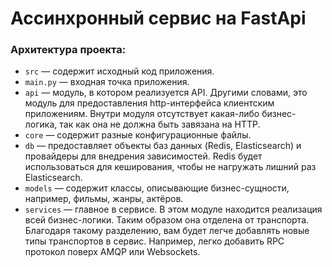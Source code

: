 #  Ассинхронный сервис на FastApi

### Архитектура проекта:

- `src` — содержит исходный код приложения.
- `main.py` — входная точка приложения.
- `api` — модуль, в котором реализуется API. Другими словами, это модуль для предоставления http-интерфейса клиентским приложениям. Внутри модуля отсутствует какая-либо бизнес-логика, так как она не должна быть завязана на HTTP.
- `core` — содержит разные конфигурационные файлы.
- `db` — предоставляет объекты баз данных (Redis, Elasticsearch) и провайдеры для внедрения зависимостей. Redis будет использоваться для кеширования, чтобы не нагружать лишний раз Elasticsearch.
- `models` — содержит классы, описывающие бизнес-сущности, например, фильмы, жанры, актёров.
- `services` — главное в сервисе. В этом модуле находится реализация всей бизнес-логики. Таким образом она отделена от транспорта. Благодаря такому разделению, вам будет легче добавлять новые типы транспортов в сервис. Например, легко добавить RPC протокол поверх AMQP или Websockets.